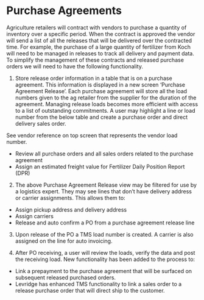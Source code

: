﻿# Purchase Agreements
Agriculture retailers will contract with vendors to purchase a quantity of inventory over a specific period. When the contract is approved the vendor will send a list of all the releases that will be delivered over the contracted time. For example, the purchase of a large quantity of fertilizer from Koch will need to be managed in releases to track all delivery and payment data. To simplify the management of these contracts and released purchase orders we will need to have the following functionality.

1. Store release order information in a table that is on a purchase agreement. This information is displayed in a new screen ‘Purchase Agreement Release’. Each purchase agreement will store all the load numbers given to the ag retailer from the supplier for the duration of the agreement. Managing release loads becomes more efficient with access to a list of outstanding commitments. A user may highlight a line or load number from the below table and create a purchase order and direct delivery sales order.

See vendor reference on top screen that represents the vendor load number.

  - Review all purchase orders and all sales orders related to the purchase agreement
  - Assign an estimated freight value for Fertilizer Daily Position Report (DPR)

2. The above Purchase Agreement Release view may be filtered for use by a logistics expert. They may see lines that don’t have delivery address or carrier assignments.  This allows them to:

  - Assign pickup address and delivery address
  - Assign carriers
  - Release and auto confirm a PO from a purchase agreement release line

3. Upon release of the PO a TMS load number is created. A carrier is also assigned on the line for auto invoicing.

4. After PO receiving, a user will review the loads, verify the data and post the receiving load.  New functionality has been added to the process to:

- Link a prepayment to the purchase agreement that will be surfaced on subsequent released purchased orders.
- Levridge has enhanced TMS functionality to link a sales order to a release purchase order that will direct ship to the customer.

